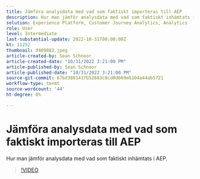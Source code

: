 ```yaml
---
title: Jämföra analysdata med vad som faktiskt importeras till AEP
description: Hur man jämför analysdata med vad som faktiskt inhämtats i AEP
solution: Experience Platform, Customer Journey Analytics, Analytics
role: User
level: Intermediate
last-substantial-update: 2022-10-31T00:00:00Z
kt: 11252
thumbnail: 3409882.jpeg
article-created-by: Sean Schnoor
article-created-date: "10/31/2022 3:21:00 PM"
article-published-by: Sean Schnoor
article-published-date: "10/31/2022 3:21:00 PM"
source-git-commit: 67bd3801417b52683c0cd0d669e6104a44ab5721
workflow-type: tm+mt
source-wordcount: '44'
ht-degree: 0%

---
```



# Jämföra analysdata med vad som faktiskt importeras till AEP

Hur man jämför analysdata med vad som faktiskt inhämtats i AEP.

>[!VIDEO](https://video.tv.adobe.com/v/3409882/?quality=12&learn=on)
